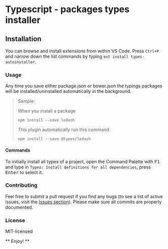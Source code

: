 # Typescript - packages types installer

## Installation 
You can browse and install extensions from within VS Code. Press `Ctrl+P` and narrow down the list commands by typing `ext install types-autoinstaller`.

### Usage
Any time you save either package.json or bower.json the typings packages will be installed/uninstalled automatically in the background.

> Sample:
> 
> When you install a package
> ```shell
> npm install --save lodash
> ```
> 
> This plugin automatically run this command: 
> ```shell
> npm install --save @types/lodash
> ```
>  


#### Commands
To initially install all types of a project, open the Command Palette with <kbd>F1</kbd> and type in `Types: Install definitions for all dependencies`, press <kbd>Enter</kbd> to select it.

### Contributing
Feel free to submit a pull request if you find any bugs (to see a list of active issues, visit the [Issues section](https://github.com/jvitor83/types-autoinstaller/issues)).
Please make sure all commits are properly documented.

### License
MIT-licensed

** Enjoy! **
